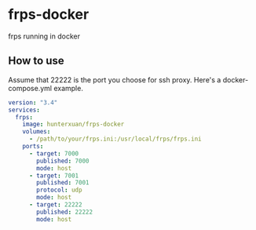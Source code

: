 # frps-docker
frps running in docker
## How to use
Assume that 22222 is the port you choose for ssh proxy. Here's a docker-compose.yml example.
```yaml
version: "3.4"
services:
  frps:
    image: hunterxuan/frps-docker
    volumes:
      - /path/to/your/frps.ini:/usr/local/frps/frps.ini
    ports:
      - target: 7000
        published: 7000
        mode: host
      - target: 7001
        published: 7001
        protocol: udp
        mode: host
      - target: 22222
        published: 22222
        mode: host
```
